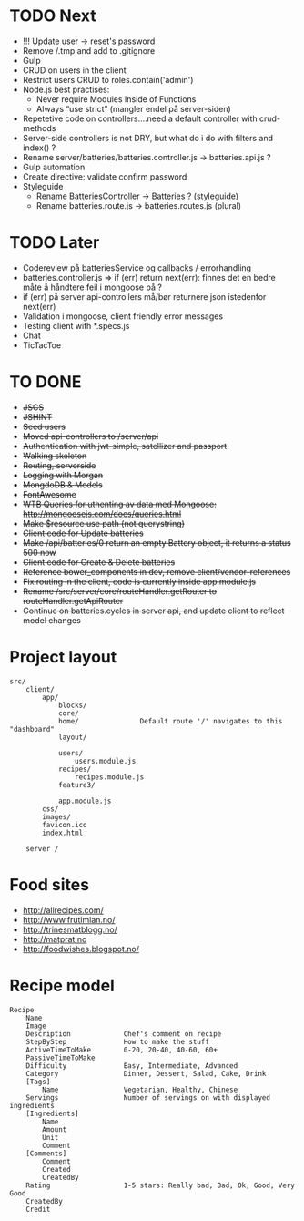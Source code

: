 # TODO Next
- !!! Update user -> reset's password
- Remove /.tmp and add to .gitignore
- Gulp
- CRUD on users in the client
- Restrict users CRUD to roles.contain('admin')
- Node.js best practises:
	- Never require Modules Inside of Functions
	- Always “use strict” (mangler endel på server-siden)
- Repetetive code on controllers....need a default controller with crud-methods
- Server-side controllers is not DRY, but what do i do with filters and index() ?
- Rename server/batteries/batteries.controller.js -> batteries.api.js ?
- Gulp automation
- Create directive: validate confirm password
- Styleguide
	- Rename BatteriesController -> Batteries ? (styleguide)
	- Rename batteries.route.js -> batteries.routes.js (plural)

# TODO Later
- Codereview på batteriesService og callbacks / errorhandling
- batteries.controller.js => if (err) return next(err): finnes det en bedre måte å håndtere feil i mongoose på ?
- if (err) på server api-controllers må/bør returnere json istedenfor next(err)
- Validation i mongoose, client friendly error messages
- Testing client with *.specs.js
- Chat
- TicTacToe

# TO DONE
- ~~JSCS~~
- ~~JSHINT~~
- ~~Seed users~~
- ~~Moved api-controllers to /server/api~~
- ~~Authentication with jwt-simple, satellizer and passport~~
- ~~Walking skeleton~~
- ~~Routing, serverside~~
- ~~Logging with Morgan~~
- ~~MongdoDB & Models~~
- ~~FontAwesome~~
- ~~WTB Queries for uthenting av data med Mongoose: http://mongoosejs.com/docs/queries.html~~
- ~~Make $resource use path (not querystring)~~
- ~~Client code for Update batteries~~
- ~~Make /api/batteries/0 return an empty Battery object, it returns a status 500 now~~
- ~~Client code for Create & Delete batteries~~
- ~~Reference bower_components in dev, remove client/vendor-references~~
- ~~Fix routing in the client, code is currently inside app.module.js~~
- ~~Rename /src/server/core/routeHandler.getRouter to routeHandler.getApiRouter~~
- ~~Continue on batteries.cycles in server api, and update client to reflect model changes~~

# Project layout

```
src/
	client/
		app/
			blocks/
			core/
			home/				Default route '/' navigates to this "dashboard"
			layout/

			users/
				users.module.js
			recipes/
				recipes.module.js
			feature3/			

			app.module.js			
		css/
		images/
		favicon.ico
		index.html

	server /
```

# Food sites
- http://allrecipes.com/
- http://www.frutimian.no/
- http://trinesmatblogg.no/
- http://matprat.no
- http://foodwishes.blogspot.no/

# Recipe model
```
Recipe
	Name
	Image
	Description				Chef's comment on recipe
	StepByStep				How to make the stuff
	ActiveTimeToMake		0-20, 20-40, 40-60, 60+
	PassiveTimeToMake
	Difficulty				Easy, Intermediate, Advanced
	Category				Dinner, Dessert, Salad, Cake, Drink
	[Tags]
		Name				Vegetarian, Healthy, Chinese
	Servings				Number of servings on with displayed ingredients				
	[Ingredients]
		Name
		Amount
		Unit
		Comment
	[Comments]
		Comment
		Created
		CreatedBy
	Rating					1-5 stars: Really bad, Bad, Ok, Good, Very Good
	CreatedBy
	Credit					
```
